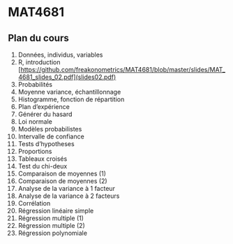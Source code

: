 # MAT4681


## Plan du cours


1. Données, individus, variables
2. R, introduction [https://github.com/freakonometrics/MAT4681/blob/master/slides/MAT_4681_slides_02.pdf](slides02.pdf)
3. Probabilités
4. Moyenne variance, échantillonnage
5. Histogramme, fonction de répartition
6. Plan d’expérience
7. Générer du hasard
8. Loi normale
9. Modèles probabilistes
10. Intervalle de confiance
11. Tests d’hypotheses
12. Proportions
13. Tableaux croisés 
14. Test du chi-deux
15. Comparaison de moyennes (1)
16. Comparaison de moyennes (2)
17. Analyse de la variance à 1 facteur
18. Analyse de la variance à 2 facteurs
19. Corrélation
20. Régression linéaire simple
21. Régression multiple (1)
22. Régression multiple (2)
23. Régression polynomiale
